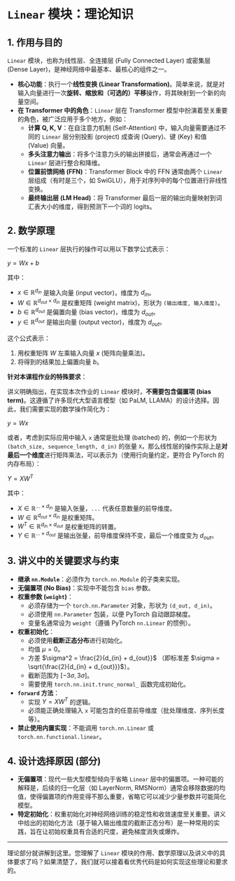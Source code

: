 # `Linear` 模块：理论知识

## 1. 作用与目的

`Linear` 模块，也称为线性层、全连接层 (Fully Connected Layer) 或密集层 (Dense Layer)，是神经网络中最基本、最核心的组件之一。

* **核心功能**：执行一个**线性变换 (Linear Transformation)**。简单来说，就是对输入向量进行一次**旋转、缩放和（可选的）平移**操作，将其映射到一个新的向量空间。
* **在 Transformer 中的角色**：`Linear` 层在 Transformer 模型中扮演着至关重要的角色，被广泛应用于多个地方，例如：
    * **计算 Q, K, V**：在自注意力机制 (Self-Attention) 中，输入向量需要通过不同的 `Linear` 层分别投影 (project) 成查询 (Query)、键 (Key) 和值 (Value) 向量。
    * **多头注意力输出**：将多个注意力头的输出拼接后，通常会再通过一个 `Linear` 层进行整合和降维。
    * **位置前馈网络 (FFN)**：Transformer Block 中的 FFN 通常由两个 `Linear` 层组成（有时是三个，如 SwiGLU），用于对序列中的每个位置进行非线性变换。
    * **最终输出层 (LM Head)**：将 Transformer 最后一层的输出向量映射到词汇表大小的维度，得到预测下一个词的 logits。

## 2. 数学原理

一个标准的 `Linear` 层执行的操作可以用以下数学公式表示：

$y = Wx + b$

其中：
* $x \in \mathbb{R}^{d_{in}}$ 是输入向量 (input vector)，维度为 $d_{in}$。
* $W \in \mathbb{R}^{d_{out} \times d_{in}}$ 是权重矩阵 (weight matrix)，形状为 `(输出维度, 输入维度)`。
* $b \in \mathbb{R}^{d_{out}}$ 是偏置向量 (bias vector)，维度为 $d_{out}$。
* $y \in \mathbb{R}^{d_{out}}$ 是输出向量 (output vector)，维度为 $d_{out}$。

这个公式表示：
1.  用权重矩阵 $W$ 左乘输入向量 $x$ (矩阵向量乘法)。
2.  将得到的结果加上偏置向量 $b$。

**针对本课程作业的特殊要求**：

讲义明确指出，在实现本次作业的 `Linear` 模块时，**不需要包含偏置项 (bias term)**。这遵循了许多现代大型语言模型（如 PaLM, LLAMA）的设计选择。因此，我们需要实现的数学操作简化为：

$y = Wx$

或者，考虑到实际应用中输入 `x` 通常是批处理 (batched) 的，例如一个形状为 `(batch_size, sequence_length, d_in)` 的张量 `X`，那么线性层的操作实际上是**对最后一个维度**进行矩阵乘法，可以表示为（使用行向量约定，更符合 PyTorch 的内存布局）：

$Y = XW^T$

其中：
* $X \in \mathbb{R}^{... \times d_{in}}$ 是输入张量，`...` 代表任意数量的前导维度。
* $W \in \mathbb{R}^{d_{out} \times d_{in}}$ 是权重矩阵。
* $W^T \in \mathbb{R}^{d_{in} \times d_{out}}$ 是权重矩阵的转置。
* $Y \in \mathbb{R}^{... \times d_{out}}$ 是输出张量，前导维度保持不变，最后一个维度变为 $d_{out}$。

## 3. 讲义中的关键要求与约束

* **继承 `nn.Module`**：必须作为 `torch.nn.Module` 的子类来实现。
* **无偏置项 (No Bias)**：实现中不能包含 `bias` 参数。
* **权重参数 (`weight`)**：
    * 必须存储为一个 `torch.nn.Parameter` 对象，形状为 `(d_out, d_in)`。
    * 必须使用 `nn.Parameter` 包装，以便 PyTorch 自动跟踪梯度。
    * 变量名通常设为 `weight`（遵循 PyTorch `nn.Linear` 的惯例）。
* **权重初始化**：
    * 必须使用**截断正态分布**进行初始化。
    * 均值 $\mu = 0$。
    * 方差 $\sigma^2 = \frac{2}{d_{in} + d_{out}}$ （即标准差 $\sigma = \sqrt{\frac{2}{d_{in} + d_{out}}}$）。
    * 截断范围为 $[-3\sigma, 3\sigma]$。
    * 需要使用 `torch.nn.init.trunc_normal_` 函数完成初始化。
* **`forward` 方法**：
    * 实现 $Y = XW^T$ 的逻辑。
    * 必须能正确处理输入 `x` 可能包含的任意前导维度（批处理维度、序列长度等）。
* **禁止使用内置实现**：不能调用 `torch.nn.Linear` 或 `torch.nn.functional.linear`。

## 4. 设计选择原因 (部分)

* **无偏置项**：现代一些大型模型倾向于省略 `Linear` 层中的偏置项。一种可能的解释是，后续的归一化层（如 LayerNorm, RMSNorm）通常会移除数据的均值，使得偏置项的作用变得不那么重要，省略它可以减少少量参数并可能简化模型。
* **特定初始化**：权重初始化对神经网络训练的稳定性和收敛速度至关重要。讲义中给出的初始化方法（基于输入输出维度的截断正态分布）是一种常用的实践，旨在让初始权重具有合适的尺度，避免梯度消失或爆炸。

---

理论部分就讲解到这里。您理解了 `Linear` 模块的作用、数学原理以及讲义中的具体要求了吗？如果清楚了，我们就可以接着看优秀代码是如何实现这些理论和要求的。